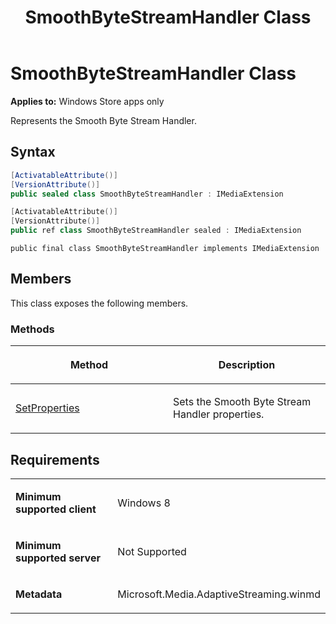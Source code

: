 ﻿---
title: SmoothByteStreamHandler Class
TOCTitle: SmoothByteStreamHandler Class
ms:assetid: 60649bf3-76af-4b89-8975-f38e719a8936
ms:mtpsurl: https://msdn.microsoft.com/en-us/library/JJ573680(v=VS.90)
ms:contentKeyID: 49080921
ms.date: 11/19/2012
mtps_version: v=VS.90
dev_langs:
- csharp
- c++
- jscript
---

# SmoothByteStreamHandler Class

**Applies to:** Windows Store apps only

Represents the Smooth Byte Stream Handler.

## Syntax

``` csharp
[ActivatableAttribute()]
[VersionAttribute()]
public sealed class SmoothByteStreamHandler : IMediaExtension
```

``` c++
[ActivatableAttribute()]
[VersionAttribute()]
public ref class SmoothByteStreamHandler sealed : IMediaExtension
```

``` jscript
public final class SmoothByteStreamHandler implements IMediaExtension
```

## Members

This class exposes the following members.

### Methods

<table>
<colgroup>
<col style="width: 50%" />
<col style="width: 50%" />
</colgroup>
<thead>
<tr class="header">
<th><p>Method</p></th>
<th><p>Description</p></th>
</tr>
</thead>
<tbody>
<tr class="odd">
<td><p><a href="smoothbytestreamhandler-setproperties-method.md">SetProperties</a></p></td>
<td><p>Sets the Smooth Byte Stream Handler properties.</p></td>
</tr>
</tbody>
</table>


## Requirements

<table>
<colgroup>
<col style="width: 50%" />
<col style="width: 50%" />
</colgroup>
<tbody>
<tr class="odd">
<td><p><strong>Minimum supported client</strong></p></td>
<td><p>Windows 8</p></td>
</tr>
<tr class="even">
<td><p><strong>Minimum supported server</strong></p></td>
<td><p>Not Supported</p></td>
</tr>
<tr class="odd">
<td><p><strong>Metadata</strong></p></td>
<td><p>Microsoft.Media.AdaptiveStreaming.winmd</p></td>
</tr>
</tbody>
</table>

